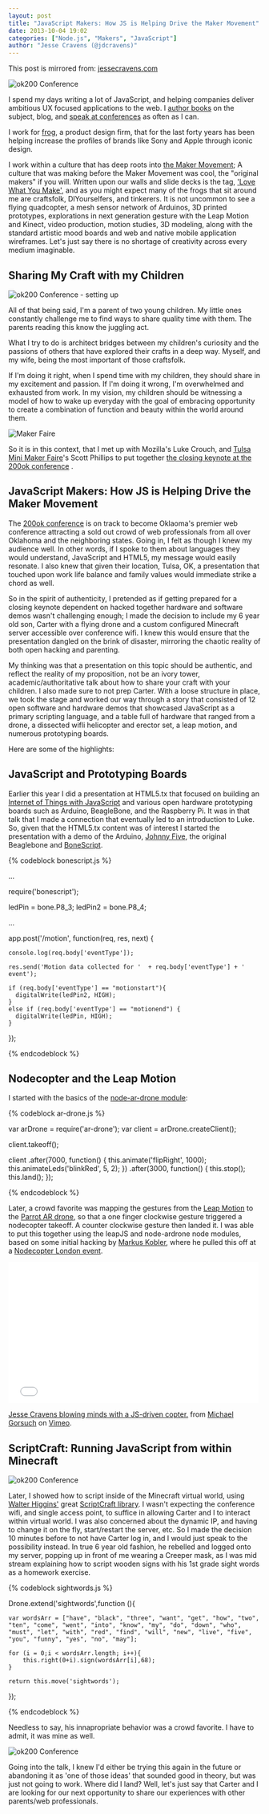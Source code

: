 ```yaml
---
layout: post
title: "JavaScript Makers: How JS is Helping Drive the Maker Movement"
date: 2013-10-04 19:02
categories: ["Node.js", "Makers", "JavaScript"]
author: "Jesse Cravens (@jdcravens)"
---
```


This post is mirrored from: [jessecravens.com](http://jessecravens.com/blog/2013/10/04/javascript-makers-how-js-is-helping-drive-the-maker-movement/)

<img class="imgR300" alt="ok200 Conference" src="/images/200ok/200ok1.jpg">

I spend my days writing a lot of JavaScript, and helping companies deliver ambitious UX focused applications to the web. I [author books](http://shop.oreilly.com/product/0636920026273.do?cmp=af-code-book-product_cj_9781449334994_7080585) on the subject, blog, and [speak at conferences](http://lanyrd.com/profile/jdcravens/) as often as I can. 

I work for [frog](http://frogdesign.com), a product design firm, that for the last forty years has been helping increase the profiles of brands like Sony and Apple through iconic design.

I work within a culture that has deep roots into [the Maker Movement](http://en.wikipedia.org/wiki/Maker_culture); A culture that was making before the Maker Movement was cool, the "original makers" if you will. Written upon our walls and slide decks is the tag, ['Love What You Make'](https://vimeo.com/24940735), and as you might expect many of the frogs that sit around me are craftsfolk, DIYourselfers, and tinkerers. It is not uncommon to see a flying quadcopter, a mesh sensor network of Arduinos, 3D printed prototypes, explorations in next generation gesture with the Leap Motion and Kinect, video production, motion studies, 3D modeling, along with the standard artistic mood boards and web and native mobile application wireframes. Let's just say there is no shortage of creativity across every medium imaginable. 

## Sharing My Craft with my Children

<img class="imgL300" alt="ok200 Conference - setting up" src="/images/200ok/200ok2.jpg">

All of that being said, I'm a parent of two young children. My little ones constantly challenge me to find ways to share quality time with them. The parents reading this know the juggling act. 

What I try to do is architect bridges between my children's curiosity and the passions of others that have explored their crafts in a deep way. Myself, and my wife, being the most important of those craftsfolk. 

If I'm doing it right, when I spend time with my children, they should share in my excitement and passion. If I'm doing it wrong, I'm overwhelmed and exhausted from work. In my vision, my children should be witnessing a model of how to wake up everyday with the goal of embracing opportunity to create a combination of function and beauty within the world around them. 

<img class="imgR200" alt="Maker Faire" src="/images/200ok/Maker_Faire.gif">

So it is in this context, that I met up with Mozilla's Luke Crouch, and [Tulsa Mini Maker Faire](http://makerfairetulsa.com/)'s Scott Phillips to put together [the closing keynote at the 200ok conference](http://200ok.us/schedule/javascript-makers/) . 

## JavaScript Makers: How JS is Helping Drive the Maker Movement

The [200ok conference](http://200ok.us/schedule/javascript-makers/) is on track to become Oklaoma's premier web conference attracting a sold out crowd of web professionals from all over Oklahoma and the neighboring states. Going in, I felt as though I knew my audience well. In other words, if I spoke to them about languages they would understand, JavaScript and HTML5, my message would easily resonate. I also knew that given their location, Tulsa, OK, a presentation that touched upon work life balance and family values would immediate strike a chord as well.

So in the spirit of authenticity, I pretended as if getting prepared for a closing keynote dependent on hacked together hardware and software demos wasn't challenging enough; I made the decision to include my 6 year old son, Carter with a flying drone and a custom configured Minecraft server accessible over conference wifi. I knew this would ensure that the presentation dangled on the brink of disaster, mirroring the chaotic reality of both open hacking and parenting.

My thinking was that a presentation on this topic should be authentic, and reflect the reality of my proposition, not be an ivory tower, academic/authoritative talk about how to share your craft with your children. I also made sure to not prep Carter. With a loose structure in place, we took the stage and worked our way through a story that consisted of 12 open software and hardware demos that showcased JavaScript as a primary scripting language, and a table full of hardware that ranged from a drone, a dissected wifli helicopter and erector set, a leap motion, and numerous prototyping boards. 

<script async class="speakerdeck-embed" data-slide="10" data-id="78b4c9300a8801313e8202078d31cabc" data-ratio="1.2994923857868" src="//speakerdeck.com/assets/embed.js"></script>

Here are some of the highlights: 

## JavaScript and Prototyping Boards

Earlier this year I did a presentation at HTML5.tx that focused on building an [Internet of Things with JavaScript](http://www.youtube.com/watch?v=H00_BGRkBRM) and various open hardware prototyping boards such as Arduino, BeagleBone, and the Raspberry Pi. It was in that talk that I made a connection that eventually led to an introduction to Luke. So, given that the HTML5.tx content was of interest I started the presentation with a demo of the Arduino, [Johnny Five](https://github.com/rwaldron/johnny-five), the original Beaglebone and [BoneScript](https://github.com/jadonk/bonescript). 

{% codeblock bonescript.js %}

  ...

  require('bonescript');

  ledPin = bone.P8_3;
  ledPin2 = bone.P8_4;

  ...

  app.post('/motion', function(req, res, next) {
    
    console.log(req.body['eventType']);

    res.send('Motion data collected for '  + req.body['eventType'] + ' event');

    if (req.body['eventType'] == "motionstart"){
      digitalWrite(ledPin2, HIGH);
    }
    else if (req.body['eventType'] == "motionend") {
      digitalWrite(ledPin, HIGH);
    }

  }); 
 
{% endcodeblock %}

## Nodecopter and the Leap Motion

I started with the basics of the [node-ar-drone module](https://github.com/felixge/node-ar-drone): 

{% codeblock ar-drone.js %}

  var arDrone = require('ar-drone');
  var client  = arDrone.createClient();

  client.takeoff();

  client
    .after(7000, function() {
      this.animate('flipRight', 1000);
      this.animateLeds('blinkRed', 5, 2);
    }) 
    .after(3000, function() {
      this.stop();
      this.land();
    });

{% endcodeblock %}

Later, a crowd favorite was mapping the gestures from the [Leap Motion](https://www.leapmotion.com/) to the [Parrot AR drone](http://ardrone2.parrot.com/), so that a one finger clockwise gesture triggered a nodecopter takeoff. A counter clockwise gesture then landed it. I was able to put this together using the leapJS and node-ardrone node modules, based on some initial hacking by [Markus Kobler](https://twitter.com/markuskobler), where he pulled this off at a [Nodecopter London event](https://github.com/markuskobler/nodecopter-london). 

<iframe src="//player.vimeo.com/video/75616363" width="500" height="281" frameborder="0" webkitallowfullscreen mozallowfullscreen allowfullscreen></iframe> <p><a href="http://vimeo.com/75616363">Jesse Cravens blowing minds with a JS-driven copter.</a> from <a href="http://vimeo.com/user21333523">Michael Gorsuch</a> on <a href="https://vimeo.com">Vimeo</a>.</p>

## ScriptCraft: Running JavaScript from within Minecraft

<img class="imgL300" alt="ok200 Conference" src="/images/200ok/200ok3.jpg">

Later, I showed how to script inside of the Minecraft virtual world, using [Walter Higgins'](https://twitter.com/walter) great [ScriptCraft library](https://github.com/walterhiggins/ScriptCraft). I wasn't expecting the conference wifi, and single access point, to suffice in allowing Carter and I to interact within virtual world. I was also concerned about the dynamic IP, and having to change it on the fly, start/restart the server, etc. So I made the decision 10 minutes before to not have Carter log in, and I would just speak to the possibility instead. In true 6 year old fashion, he rebelled and logged onto my server, popping up in front of me wearing a Creeper mask, as I was mid stream explaining how to script wooden signs with his 1st grade sight words as a homework exercise. 


{% codeblock sightwords.js %}

Drone.extend('sightwords',function (){

    var wordsArr = ["have", "black", "three", "want", "get", "how", "two", "ten", "come", "went", "into", "know", "my", "do", "down", "who", "must", "let", "with", "red", "find", "will", "new", "live", "five", "you", "funny", "yes", "no", "may"]; 

    for (i = 0;i < wordsArr.length; i++){
        this.right(0+i).sign(wordsArr[i],68);
    }

    return this.move('sightwords');
});

{% endcodeblock %}


Needless to say, his innapropriate behavior was a crowd favorite. I have to admit, it was mine as well. 

<img class="imgR300" alt="ok200 Conference" src="/images/200ok/200ok4.png">

Going into the talk, I knew I'd either be trying this again in the future or abandoning it as 'one of those ideas' that sounded good in theory, but was just not going to work. Where did I land? Well, let's just say that Carter and I are looking for our next opportunity to share our experiences with other parents/web professionals.